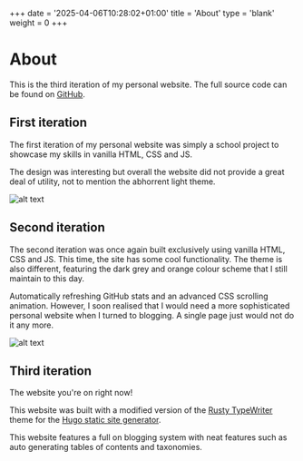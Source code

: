 +++
date = '2025-04-06T10:28:02+01:00'
title = 'About'
type = 'blank'
weight = 0
+++

# About

This is the third iteration of my personal website. The full source code can be found on [GitHub](https://github.com/lucwl/website).

## First iteration

The first iteration of my personal website was simply a school project to showcase my skills in vanilla HTML, CSS and JS.

The design was interesting but overall the website did not provide a great deal of utility, not to mention the abhorrent light theme.

![alt text](/images/websites/portfolio-1.png)

## Second iteration

The second iteration was once again built exclusively using vanilla HTML, CSS and JS. This time, the site has some cool functionality. The theme is also different, featuring the dark grey and orange colour scheme that I still maintain to this day.

Automatically refreshing GitHub stats and an advanced CSS scrolling animation. However, I soon realised that I would need a
more sophisticated personal website when I turned to blogging. A single page just would not do it any more.

![alt text](/images/websites/portfolio-2.png)

## Third iteration

The website you're on right now!

This website was built with a modified version of the [Rusty TypeWriter](https://github.com/math-queiroz/rusty-typewriter) theme for the [Hugo static site generator](https://gohugo.io/).

This website features a full on blogging system with neat features such as auto generating tables of contents and taxonomies.

